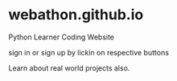 # webathon.github.io

Python Learner Coding Website

sign in or sign up by lickin on respective buttons


Learn about real world projects also.
